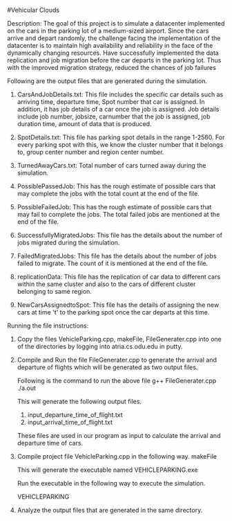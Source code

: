 #Vehicular Clouds

Description: The goal of this project is to simulate a datacenter implemented on the cars in the parking lot of a medium-sized airport. Since the cars arrive and depart randomly, the challenge facing the implementation of the datacenter is to maintain high availability and reliability in the face of the
dynamically changing resources. Have successfully implemented the data replication and job migration before the car departs in the parking lot. Thus with the improved migration strategy, reduced the chances of job failures



Following are the output files that are generated during the simulation.

1. CarsAndJobDetails.txt: This file includes the specific car details such as arriving time, departure time, Spot number that car is assigned. 
			  In addition, it has job details of a car once the job is assigned. Job details include job number, jobsize, carnumber 
			  that the job is assigned, job duration time, amount of data that is produced.

2. SpotDetails.txt: This file has parking spot details in the range 1-2560. For every parking spot with this, we know the cluster number that it belongs to, 
		    group center number and region center number.

3. TurnedAwayCars.txt: Total number of cars turned away during the simulation.

4. PossiblePassedJob: This has the rough estimate of possible cars that may complete the jobs with the total count at the end of the file.

5. PossibleFailedJob: This has the rough estimate of possible cars that may fail to complete the jobs. The total failed jobs are mentioned at the end of the file.

6. SuccessfullyMigratedJobs: This file has the details about the number of jobs migrated during the simulation.

7. FailedMigratedJobs: This file has the details about the number of jobs failed to migrate. The count of it is mentioned at the end of the file.

8. replicationData: This file has the replication of car data to different cars within the same cluster and also to the cars of different cluster belonging to same region.

9. NewCarsAssignedtoSpot: This file has the details of assigning the new cars at time 't' to the parking spot once the car departs at this time.



Running the file instructions:

1. Copy the files VehicleParking.cpp, makeFile, FileGenerater.cpp into one of the directories by logging into atria.cs.odu.edu in putty.

2. Compile and Run the file FileGenerater.cpp to generate the arrival and departure of flights which will be generated as two output files.

   Following is the command to run the above file
		g++ FileGenerater.cpp
		./a.out

	This will generate the following output files.
	1. input_departure_time_of_flight.txt
	2. input_arrival_time_of_flight.txt

	These files are used in our program as input to calculate the arrival and departure time of cars.

3. Compile  project file VehicleParking.cpp in the following way.
	makeFile 

	This will generate the executable named VEHICLEPARKING.exe

	Run the executable in the following way to execute the simulation.

	VEHICLEPARKING

4. Analyze the output files that are generated in the same directory.
